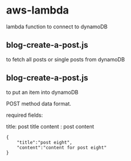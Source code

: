 # aws-lambda
lambda function to connect to dynamoDB


## blog-create-a-post.js
to fetch all posts or single posts from dynamoDB


## blog-create-a-post.js
to put an item into dynamoDB

POST method data format.  

required fields: 

title: post title
content : post content
```
{
	"title":"post eight",
	"content":"content for post eight"
}
```
